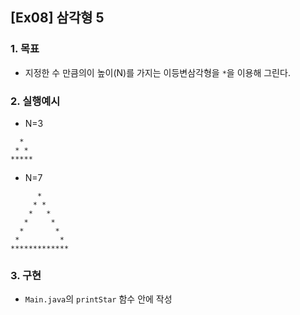 ## [Ex08] 삼각형 5

### 1. 목표
* 지정한 수 만큼의이 높이(N)를 가지는 이등변삼각형을 `*`을 이용해 그린다.


### 2. 실행예시

* N=3

```
  *
 * *
*****
```

* N=7

```
      *
     * *
    *   *
   *     *
  *       *
 *         *
*************
```


### 3. 구현
* `Main.java`의 `printStar` 함수 안에 작성
